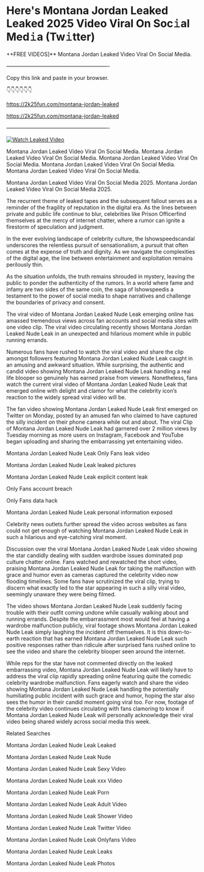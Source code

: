 # Here's Montana Jordan Leaked Leaked 2025 Video Viral On Soc𝚒al Med𝚒a (Tw𝚒tter)

++FREE VIDEOS]** Montana Jordan Leaked Video Viral On Social Media.

———————————————————-

Copy this link and paste in your browser.

👇👇👇👇👇👇

https://2k25fun.com/montana-jordan-leaked

https://2k25fun.com/montana-jordan-leaked

———————————————————-

[![Watch Leaked Video](https://miro.medium.com/v2/resize:fit:828/format:webp/1*cilzJN44JGOrTw9NJCrNHA.gif "Watch Leaked Video")](https://2k25fun.com/montana-jordan-leaked)

Montana Jordan Leaked Video Viral On Social Media. Montana Jordan Leaked Video Viral On Social Media. Montana Jordan Leaked Video Viral On Social Media. Montana Jordan Leaked Video Viral On Social Media. Montana Jordan Leaked Video Viral On Social Media.

Montana Jordan Leaked Video Viral On Social Media 2025. Montana Jordan Leaked Video Viral On Social Media 2025.

The recurrent theme of leaked tapes and the subsequent fallout serves as a reminder of the fragility of reputation in the digital era. As the lines between private and public life continue to blur, celebrities like Prison Officerfind themselves at the mercy of internet chatter, where a rumor can ignite a firestorm of speculation and judgment.

In the ever evolving landscape of celebrity culture, the Ishowspeedscandal underscores the relentless pursuit of sensationalism, a pursuit that often comes at the expense of truth and dignity. As we navigate the complexities of the digital age, the line between entertainment and exploitation remains perilously thin.

As the situation unfolds, the truth remains shrouded in mystery, leaving the public to ponder the authenticity of the rumors. In a world where fame and infamy are two sides of the same coin, the saga of Ishowspeedis a testament to the power of social media to shape narratives and challenge the boundaries of privacy and consent.

The viral video of Montana Jordan Leaked Nude Leak emerging online has amassed tremendous views across fan accounts and social media sites with one video clip. The viral video circulating recently shows Montana Jordan Leaked Nude Leak in an unexpected and hilarious moment while in public running errands.

Numerous fans have rushed to watch the viral video and share the clip amongst followers featuring Montana Jordan Leaked Nude Leak caught in an amusing and awkward situation. While surprising, the authentic and candid video showing Montana Jordan Leaked Nude Leak handling a real life blooper so genuinely has earned praise from viewers. Nonetheless, fans watch the current viral video of Montana Jordan Leaked Nude Leak that emerged online with delight and clamor for what the celebrity icon’s reaction to the widely spread viral video will be.

The fan video showing Montana Jordan Leaked Nude Leak first emerged on Twitter on Monday, posted by an amused fan who claimed to have captured the silly incident on their phone camera while out and about. The viral Clip of Montana Jordan Leaked Nude Leak had garnered over 2 million views by Tuesday morning as more users on Instagram, Facebook and YouTube began uploading and sharing the embarrassing yet entertaining video.

Montana Jordan Leaked Nude Leak Only Fans leak video

Montana Jordan Leaked Nude Leak leaked pictures

Montana Jordan Leaked Nude Leak explicit content leak

Only Fans account breach

Only Fans data hack

Montana Jordan Leaked Nude Leak personal information exposed

Celebrity news outlets further spread the video across websites as fans could not get enough of watching Montana Jordan Leaked Nude Leak in such a hilarious and eye-catching viral moment.

Discussion over the viral Montana Jordan Leaked Nude Leak video showing the star candidly dealing with sudden wardrobe issues dominated pop culture chatter online. Fans watched and rewatched the short video, praising Montana Jordan Leaked Nude Leak for taking the malfunction with grace and humor even as cameras captured the celebrity video now flooding timelines. Some fans have scrutinized the viral clip, trying to discern what exactly led to the star appearing in such a silly viral video, seemingly unaware they were being filmed.

The video shows Montana Jordan Leaked Nude Leak suddenly facing trouble with their outfit coming undone while casually walking about and running errands. Despite the embarrassment most would feel at having a wardrobe malfunction publicly, viral footage shows Montana Jordan Leaked Nude Leak simply laughing the incident off themselves. It is this down-to-earth reaction that has earned Montana Jordan Leaked Nude Leak such positive responses rather than ridicule after surprised fans rushed online to see the video and share the celebrity blooper seen around the internet.

While reps for the star have not commented directly on the leaked embarrassing video, Montana Jordan Leaked Nude Leak will likely have to address the viral clip rapidly spreading online featuring quite the comedic celebrity wardrobe malfunction. Fans eagerly watch and share the video showing Montana Jordan Leaked Nude Leak handling the potentially humiliating public incident with such grace and humor, hoping the star also sees the humor in their candid moment going viral too. For now, footage of the celebrity video continues circulating with fans clamoring to know if Montana Jordan Leaked Nude Leak will personally acknowledge their viral video being shared widely across social media this week.

Related Searches

Montana Jordan Leaked Nude Leak Leaked

Montana Jordan Leaked Nude Leak Nude

Montana Jordan Leaked Nude Leak Sexy Video

Montana Jordan Leaked Nude Leak xxx Video

Montana Jordan Leaked Nude Leak Porn

Montana Jordan Leaked Nude Leak Adult Video

Montana Jordan Leaked Nude Leak Shower Video

Montana Jordan Leaked Nude Leak Twitter Video

Montana Jordan Leaked Nude Leak Onlyfans Video

Montana Jordan Leaked Nude Leak Leaks

Montana Jordan Leaked Nude Leak Photos